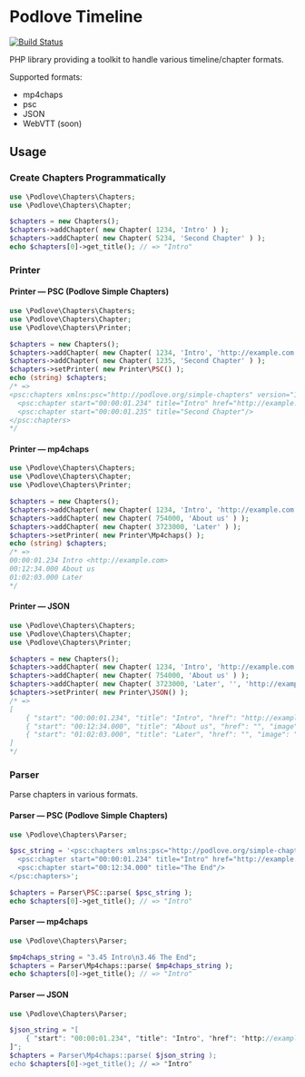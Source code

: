 # Podlove Timeline

[![Build Status](https://travis-ci.org/podlove/podlove-timeline.png?branch=master)](https://travis-ci.org/podlove/podlove-timeline)

PHP library providing a toolkit to handle various timeline/chapter formats.

Supported formats:

- mp4chaps
- psc
- JSON
- WebVTT (soon)

## Usage

### Create Chapters Programmatically

```php
use \Podlove\Chapters\Chapters;
use \Podlove\Chapters\Chapter;

$chapters = new Chapters();
$chapters->addChapter( new Chapter( 1234, 'Intro' ) );
$chapters->addChapter( new Chapter( 5234, 'Second Chapter' ) );
echo $chapters[0]->get_title(); // => "Intro"
```

### Printer

#### Printer — PSC (Podlove Simple Chapters)

```php
use \Podlove\Chapters\Chapters;
use \Podlove\Chapters\Chapter;
use \Podlove\Chapters\Printer;

$chapters = new Chapters();
$chapters->addChapter( new Chapter( 1234, 'Intro', 'http://example.com' ) );
$chapters->addChapter( new Chapter( 1235, 'Second Chapter' ) );
$chapters->setPrinter( new Printer\PSC() );
echo (string) $chapters;
/* =>
<psc:chapters xmlns:psc="http://podlove.org/simple-chapters" version="1.2">
  <psc:chapter start="00:00:01.234" title="Intro" href="http://example.com"/>
  <psc:chapter start="00:00:01.235" title="Second Chapter"/>
</psc:chapters>
*/
```

#### Printer — mp4chaps

```php
use \Podlove\Chapters\Chapters;
use \Podlove\Chapters\Chapter;
use \Podlove\Chapters\Printer;

$chapters = new Chapters();
$chapters->addChapter( new Chapter( 1234, 'Intro', 'http://example.com' ) );
$chapters->addChapter( new Chapter( 754000, 'About us' ) );
$chapters->addChapter( new Chapter( 3723000, 'Later' ) );
$chapters->setPrinter( new Printer\Mp4chaps() );
echo (string) $chapters;
/* =>
00:00:01.234 Intro <http://example.com>
00:12:34.000 About us
01:02:03.000 Later
*/
```

#### Printer — JSON

```php
use \Podlove\Chapters\Chapters;
use \Podlove\Chapters\Chapter;
use \Podlove\Chapters\Printer;

$chapters = new Chapters();
$chapters->addChapter( new Chapter( 1234, 'Intro', 'http://example.com' ) );
$chapters->addChapter( new Chapter( 754000, 'About us' ) );
$chapters->addChapter( new Chapter( 3723000, 'Later', '', 'http://example.com/foo.jpg' ) );
$chapters->setPrinter( new Printer\JSON() );
/* =>
[
	{ "start": "00:00:01.234", "title": "Intro", "href": "http://example.com", "image": "" },
	{ "start": "00:12:34.000", "title": "About us", "href": "", "image": "" },
	{ "start": "01:02:03.000", "title": "Later", "href": "", "image": "http://example.com/foo.jpg" }
]
*/
```

### Parser

Parse chapters in various formats.

#### Parser — PSC (Podlove Simple Chapters)

```php 
use \Podlove\Chapters\Parser;

$psc_string = '<psc:chapters xmlns:psc="http://podlove.org/simple-chapters" version="1.2">
  <psc:chapter start="00:00:01.234" title="Intro" href="http://example.com"/>
  <psc:chapter start="00:12:34.000" title="The End"/>
</psc:chapters>';

$chapters = Parser\PSC::parse( $psc_string );
echo $chapters[0]->get_title(); // => "Intro"
```

#### Parser — mp4chaps

```php
use \Podlove\Chapters\Parser;

$mp4chaps_string = "3.45 Intro\n3.46 The End";
$chapters = Parser\Mp4chaps::parse( $mp4chaps_string );
echo $chapters[0]->get_title(); // => "Intro"
```

#### Parser — JSON

```php
use \Podlove\Chapters\Parser;

$json_string = "[
	{ "start": "00:00:01.234", "title": "Intro", "href": "http://example.com" },
]";
$chapters = Parser\Mp4chaps::parse( $json_string );
echo $chapters[0]->get_title(); // => "Intro"
```
